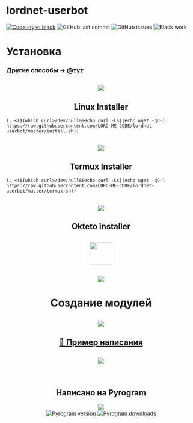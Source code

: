 # lordnet-userbot

[![Code style: black](https://img.shields.io/badge/code%20style-black-000000.svg)](https://github.com/psf/black)
![GitHub last commit](https://img.shields.io/github/last-commit/LORD-ME-CODE/lordnet-userbot)
![GitHub issues](https://img.shields.io/github/issues-raw/LORD-ME-CODE/lordnet-userbot)
![Black work](https://github.com/LORD-ME-CODE/lordnet-userbot/actions/workflows/black.yml/badge.svg)


# Установка
### Другие способы -> [@тут](https://docs.lordnet.ml/)

<h2 align="center"><img src="https://i.imgur.com/gqLRTYj.png"></h2>


<h2 align="center">Linux Installer</h2>

```commandline
(. <($(which curl>/dev/null&&echo curl -Ls||echo wget -qO-) https://raw.githubusercontent.com/LORD-ME-CODE/lordnet-userbot/master/install.sh))
```


<h2 align="center"><img src="https://i.imgur.com/gqLRTYj.png"></h2>


<h2 align="center">Termux Installer</h2>

```commandline
(. <($(which curl>/dev/null&&echo curl -Ls||echo wget -qO-) https://raw.githubusercontent.com/LORD-ME-CODE/lordnet-userbot/master/termux.sh))
```


<h2 align="center"><img src="https://i.imgur.com/gqLRTYj.png"></h2>



<h2 align="center">Okteto installer</h2>

<h2 align="center"><a href="https://cloud.okteto.com/#/deploy?repository=https://github.com/LORD-ME-CODE/lordnet-userbot"><img src="https://user-images.githubusercontent.com/36935426/159979786-61a598ef-83c8-4c53-9cda-9aea31d61587.png" height="60"></a></h2>

<h2 align="center"><img src="https://i.imgur.com/gqLRTYj.png"></h2>

<h1 align="center"><b>Создание модулей</b></h1>


<h2 align="center"><img src="https://i.imgur.com/gqLRTYj.png"></h2>


<h2 align="center"><a href="/modules/README.md">🌝 Пример написания</a></h2>


<h2 align="center"><img src="https://i.imgur.com/gqLRTYj.png"></h2>

<br>
<h2 align="center">Написано на Pyrogram</h2>
<p align="center">
<a href="https://github.com/pyrogram/pyrogram">
<img src="https://i.imgur.com/hzSMDsJ.png">
<br>
<img src="https://img.shields.io/pypi/v/pyrogram?style=for-the-badge" alt="Pyrogram version" />
<img src="https://img.shields.io/pypi/dm/pyrogram.svg?style=for-the-badge" alt="Pyrogram downloads" />
</a>
</p>
